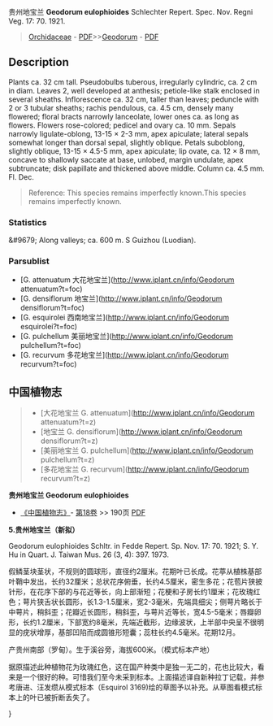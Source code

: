 贵州地宝兰 **Geodorum eulophioides** Schlechter Repert. Spec. Nov. Regni Veg. 17: 70. 1921.

> [Orchidaceae](http://www.iplant.cn/info/Orchidaceae?t=foc) - [PDF](http://www.iplant.cn/foc/pdf/Orchidaceae.pdf)>>[Geodorum](http://www.iplant.cn/info/Geodorum?t=foc) - [PDF](http://www.iplant.cn/foc/pdf/Geodorum.pdf)

## Description

Plants ca. 32 cm tall. Pseudobulbs tuberous, irregularly cylindric, ca. 2 cm in diam. Leaves 2, well developed at anthesis; petiole-like stalk enclosed in several sheaths. Inflorescence ca. 32 cm, taller than leaves; peduncle with 2 or 3 tubular sheaths; rachis pendulous, ca. 4.5 cm, densely many flowered; floral bracts narrowly lanceolate, lower ones ca. as long as flowers. Flowers rose-colored; pedicel and ovary ca. 10 mm. Sepals narrowly ligulate-oblong, 13-15 × 2-3 mm, apex apiculate; lateral sepals somewhat longer than dorsal sepal, slightly oblique. Petals suboblong, slightly oblique, 13-15 × 4.5-5 mm, apex apiculate; lip ovate, ca. 12 × 8 mm, concave to shallowly saccate at base, unlobed, margin undulate, apex subtruncate; disk papillate and thickened above middle. Column ca. 4.5 mm. Fl. Dec.


> Reference: 
> This species remains imperfectly known.This species remains imperfectly known.

### Statistics
&amp;#9679; Along valleys; ca. 600 m. S Guizhou (Luodian).

### Parsublist

* [G.  attenuatum  大花地宝兰](http://www.iplant.cn/info/Geodorum attenuatum?t=foc)
* [G.  densiflorum  地宝兰](http://www.iplant.cn/info/Geodorum densiflorum?t=foc)
* [G.  esquirolei  西南地宝兰](http://www.iplant.cn/info/Geodorum esquirolei?t=foc)
* [G.  pulchellum  美丽地宝兰](http://www.iplant.cn/info/Geodorum pulchellum?t=foc)
* [G.  recurvum  多花地宝兰](http://www.iplant.cn/info/Geodorum recurvum?t=foc)


## 中国植物志

> * [大花地宝兰  G.  attenuatum](http://www.iplant.cn/info/Geodorum attenuatum?t=z)
> * [地宝兰  G.  densiflorum](http://www.iplant.cn/info/Geodorum densiflorum?t=z)
> * [美丽地宝兰  G.  pulchellum](http://www.iplant.cn/info/Geodorum pulchellum?t=z)
> * [多花地宝兰  G.  recurvum](http://www.iplant.cn/info/Geodorum recurvum?t=z)


**贵州地宝兰 Geodorum eulophioides**

* [《中国植物志》](http://www.iplant.cn/frps)- [第18卷](http://www.iplant.cn/frps/vol/18) >> 190页 [PDF](http://www.iplant.cn/frps/pdf/18/190.pdf)


**5.贵州地宝兰（新拟）**

Geodorum eulophioides Schltr. in Fedde Repert. Sp. Nov. 17: 70. 1921; S. Y. Hu in Quart. J. Taiwan Mus. 26 (3, 4): 397. 1973.

假鳞茎块茎状，不规则的圆球形，直径约2厘米。花期叶已长成。花葶从植株基部叶鞘中发出，长约32厘米；总状花序俯垂，长约4.5厘米，密生多花；花苞片狭披针形，在花序下部的与花近等长，向上部渐短；花梗和子房长约1厘米；花玫瑰红色；萼片狭舌状长圆形，长1.3-1.5厘米，宽2-3毫米，先端具细尖；侧萼片略长于中萼片，稍斜歪；花瓣近长圆形，稍斜歪，与萼片近等长，宽4.5-5毫米；唇瓣卵形，长约1.2厘米，下部宽约8毫米，先端近截形，边缘波状，上半部中央呈不很明显的疣状增厚，基部凹陷而成圆锥形短囊；蕊柱长约4.5毫米。花期12月。

产贵州南部（罗甸）。生于溪谷旁，海拔600米。（模式标本产地）

据原描述此种植物花为玫瑰红色，这在国产种类中是独一无二的，花也比较大，看来是一个很好的种。可惜我们至今未采到标本。上面描述译自新种拉丁记载，并参考唐进、汪发缵从模式标本（Esquirol 3169)绘的草图予以补充。从草图看模式标本上的叶已被折断丢失了。

}